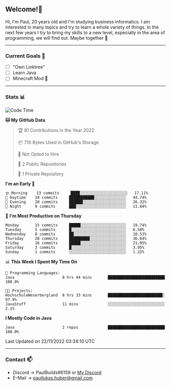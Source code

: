 ## Welcome!👋

Hi, I'm Paul, 20 years old and I'm studying business informatics. I am interested in many topics and try to learn a whole variety of things. In the next few years I try to bring my skills to a new level, especially in the area of programming, we will find out.
Maybe together 🤙

---
### Current Goals 🥅

- [ ] "Own Linktree"
- [ ] Learn Java
- [ ] Minecraft Mod 👀

---
### Stats 📊

<!--START_SECTION:waka-->
![Code Time](http://img.shields.io/badge/Code%20Time-51%20hrs%2028%20mins-blue)

**🐱 My GitHub Data** 

> 🏆 81 Contributions in the Year 2022
 > 
> 📦 710 Bytes Used in GitHub's Storage 
 > 
> 🚫 Not Opted to Hire
 > 
> 📜 2 Public Repositories 
 > 
> 🔑 1 Private Repository 
 > 
**I'm an Early 🐤** 

```text
🌞 Morning    13 commits     ████░░░░░░░░░░░░░░░░░░░░░   17.11% 
🌆 Daytime    34 commits     ███████████░░░░░░░░░░░░░░   44.74% 
🌃 Evening    20 commits     ██████░░░░░░░░░░░░░░░░░░░   26.32% 
🌙 Night      9 commits      ███░░░░░░░░░░░░░░░░░░░░░░   11.84%

```
📅 **I'm Most Productive on Thursday** 

```text
Monday       15 commits     █████░░░░░░░░░░░░░░░░░░░░   19.74% 
Tuesday      5 commits      █░░░░░░░░░░░░░░░░░░░░░░░░   6.58% 
Wednesday    8 commits      ██░░░░░░░░░░░░░░░░░░░░░░░   10.53% 
Thursday     28 commits     █████████░░░░░░░░░░░░░░░░   36.84% 
Friday       16 commits     █████░░░░░░░░░░░░░░░░░░░░   21.05% 
Saturday     3 commits      █░░░░░░░░░░░░░░░░░░░░░░░░   3.95% 
Sunday       1 commits      ░░░░░░░░░░░░░░░░░░░░░░░░░   1.32%

```


📊 **This Week I Spent My Time On** 

```text
💬 Programming Languages: 
Java                     8 hrs 44 mins       █████████████████████████   100.0%

🐱‍💻 Projects: 
HochschuleWeserbergland  8 hrs 33 mins       ████████████████████████░   97.9% 
JavaStuff                11 mins             ░░░░░░░░░░░░░░░░░░░░░░░░░   2.1%

```

**I Mostly Code in Java** 

```text
Java                     2 repos             █████████████████████████   100.0%

```



 Last Updated on 22/11/2022 03:34:10 UTC
<!--END_SECTION:waka-->

---
### Contact 📫

* Discord -> PaulBuilds#6159 or [My Discord](https://discord.gg/7kq6UnB)
* E-Mail -> paullukas.huber@gmail.com
